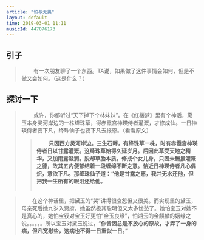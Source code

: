 ```yaml
---
article: "怕与无畏"
layout: default
time: 2019-03-01 11:11
musicId: 447076173
---
```



## 引子
>&emsp;&emsp; 有一次朋友聊了一个东西。TA说，如果做了这件事情会如何，但是不做又会如何。（这是什么？）  

<div id="music"></div>

## 探讨一下
>&emsp;&emsp; 或许，你都听过“天下掉下个林妹妹”。在《红楼梦》里有个神话，黛玉本身灵河岸边的一株绛珠草，得赤霞宫神瑛侍者灌溉，才修成仙。一日神瑛侍者要下凡，绛珠仙子也要下凡去报恩。（看看原文）
>> &emsp;&emsp; **只因西方灵河岸边。三生石畔，有绛珠草一株，时有赤霞宫神瑛侍者日以甘露灌溉。这绛珠草始得久延岁月。后因此草受天地之精华，又加雨露滋润。脱却草胎本质。修成个女儿身，只因未酬报灌溉之德，故其五内便郁结着一段缠绵不断之意。恰近日神瑛侍者凡心偶炽，意欲下凡。那绛珠仙子道：“他是甘露之惠，我并无水还他，但把我一生所有的眼泪还给他。**   
&emsp;   

> &emsp;&emsp;在这个神话里，把黛玉的“哭”讲得很哀怨但又很美。而实现里的黛玉，母亲死后她九岁入贾府，她虽然极其聪明但又太多忧愁了。她怕宝玉对她不是真心的，她怕宝钗对宝玉好更怕“金玉良缘”，怕湘云的金麒麟的姻缘之说。。。。。。所以宝玉对黛玉说过，“**你皆因总是不放心的原故，才弄了一身的病，但凡宽慰些，这病也不得一日重似一日。**”

> 
